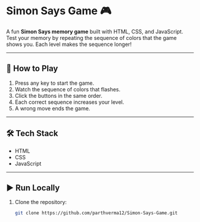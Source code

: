 # Simon Says Game 🎮

A fun **Simon Says memory game** built with HTML, CSS, and JavaScript.  
Test your memory by repeating the sequence of colors that the game shows you. Each level makes the sequence longer!

---

## 🚀 How to Play
1. Press any key to start the game.
2. Watch the sequence of colors that flashes.
3. Click the buttons in the same order.
4. Each correct sequence increases your level.
5. A wrong move ends the game.

---

## 🛠️ Tech Stack
- HTML
- CSS
- JavaScript

---

## ▶️ Run Locally
1. Clone the repository:
   ```bash
   git clone https://github.com/parthverma12/Simon-Says-Game.git

